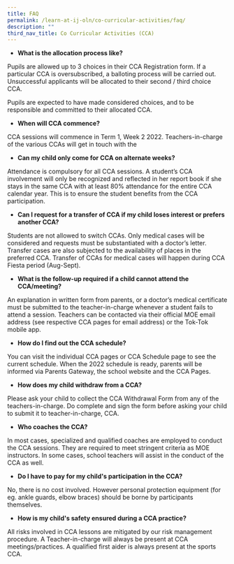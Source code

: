 ```yaml
---
title: FAQ
permalink: /learn-at-ij-oln/co-curricular-activities/faq/
description: ""
third_nav_title: Co Curricular Activities (CCA)
---
```



<ul>
<li><strong>What is the allocation process like?</strong></li>
</ul>
<p>Pupils are allowed up to 3 choices in their CCA Registration form. If a particular CCA is oversubscribed, a balloting process will be carried out. Unsuccessful applicants will be allocated to their second / third choice CCA.</p>
<p>Pupils are expected to have made considered choices, and to be responsible and committed to their allocated CCA.</p>
<ul>
<li><strong>When will CCA commence?</strong></li>
</ul>
<p>CCA sessions will commence in Term 1, Week 2 2022. Teachers-in-charge of the various CCAs will get in touch with the
<ul>
<li><strong>Can my child only come for CCA on alternate weeks?</strong></li>
</ul>
<p>Attendance is compulsory for all CCA sessions. A student&rsquo;s CCA involvement will only be recognized and reflected in her report book if she stays in the same CCA with at least 80% attendance for the entire CCA calendar year. This is to ensure the student benefits from the CCA participation.</p>
<ul>
<li><strong>Can I request for a transfer of CCA if my child loses interest or prefers another CCA?</strong></li>
</ul>
<p>Students are not allowed to switch CCAs. Only medical cases will be considered and requests must be substantiated with a doctor&rsquo;s letter. Transfer cases are also subjected to the availability of places in the preferred CCA. Transfer of CCAs for medical cases will happen during CCA Fiesta period (Aug-Sept).</p>
<ul>
<li><strong>What is the follow-up required if a child cannot attend the CCA/meeting?</strong></li>
</ul>
<p>An explanation in written form from parents, or a doctor&rsquo;s medical certificate must be submitted to the teacher-in-charge whenever a student fails to attend a session. Teachers can be contacted via their official MOE email address (see respective CCA pages for email address) or the Tok-Tok mobile app.</p>
<ul>
<li><strong>How do I find out the CCA schedule?</strong></li>
</ul>
<p>You can visit the individual CCA pages or CCA Schedule page to see the current schedule. When the 2022 schedule is ready, parents will be informed via Parents Gateway, the school website and the CCA Pages.</p>
<ul>
<li><strong>How does my child withdraw from a CCA?</strong></li>
</ul>
<p>Please ask your child to collect the CCA Withdrawal Form from any of the teachers-in-charge. Do complete and sign the form before asking your child to submit it to teacher-in-charge, CCA.</p>
<ul>
<li><strong>Who coaches the CCA?</strong></li>
</ul>
<p>In most cases, specialized and qualified coaches are employed to conduct the CCA sessions. They are required to meet stringent criteria as MOE instructors. In some cases, school teachers will assist in the conduct of the CCA as well.&nbsp;</p>
<ul>
<li><strong>Do I have to pay for my child's participation in the CCA?</strong></li>
</ul>
<p>No, there is no cost involved. However personal protection equipment (for eg. ankle guards, elbow braces) should be borne by participants themselves.&nbsp;</p>
<ul>
<li><strong>How is my child's safety ensured during a CCA practice?</strong></li>
</ul>
<p>All risks involved in CCA lessons are mitigated by our risk management procedure. A Teacher-in-charge will always be present at CCA meetings/practices. A qualified first aider is always present at the sports CCA.</p>